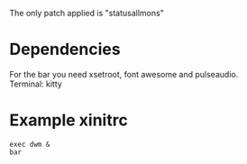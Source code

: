 The only patch applied is "statusallmons"
# Dependencies
For the bar you need xsetroot, font awesome and pulseaudio.<br />
Terminal: kitty
# Example xinitrc
```
exec dwm &
bar
```
